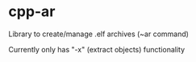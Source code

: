 # cpp-ar
Library to create/manage .elf archives (~ar command)

Currently only has "-x" (extract objects) functionality

